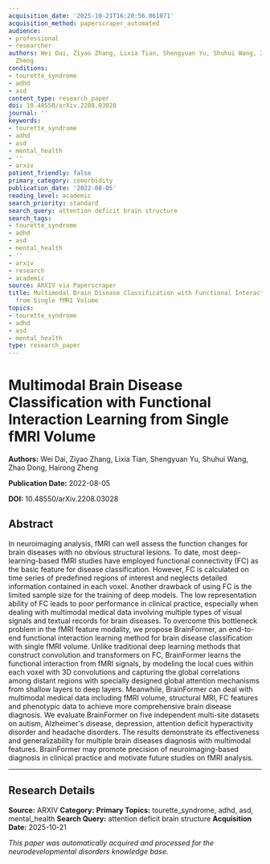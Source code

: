 ```yaml
---
acquisition_date: '2025-10-21T16:20:56.061071'
acquisition_method: paperscraper_automated
audience:
- professional
- researcher
authors: Wei Dai, Ziyao Zhang, Lixia Tian, Shengyuan Yu, Shuhui Wang, Zhao Dong, Hairong
  Zheng
conditions:
- tourette_syndrome
- adhd
- asd
content_type: research_paper
doi: 10.48550/arXiv.2208.03028
journal: ''
keywords:
- tourette_syndrome
- adhd
- asd
- mental_health
- ''
- arxiv
patient_friendly: false
primary_category: comorbidity
publication_date: '2022-08-05'
reading_level: academic
search_priority: standard
search_query: attention deficit brain structure
search_tags:
- tourette_syndrome
- adhd
- asd
- mental_health
- ''
- arxiv
- research
- academic
source: ARXIV via Paperscraper
title: Multimodal Brain Disease Classification with Functional Interaction Learning
  from Single fMRI Volume
topics:
- tourette_syndrome
- adhd
- asd
- mental_health
type: research_paper
---
```


# Multimodal Brain Disease Classification with Functional Interaction Learning from Single fMRI Volume

**Authors:** Wei Dai, Ziyao Zhang, Lixia Tian, Shengyuan Yu, Shuhui Wang, Zhao Dong, Hairong Zheng

**Publication Date:** 2022-08-05

**DOI:** 10.48550/arXiv.2208.03028

## Abstract

In neuroimaging analysis, fMRI can well assess the function changes for brain diseases with no obvious structural lesions. To date, most deep-learning-based fMRI studies have employed functional connectivity (FC) as the basic feature for disease classification. However, FC is calculated on time series of predefined regions of interest and neglects detailed information contained in each voxel. Another drawback of using FC is the limited sample size for the training of deep models. The low representation ability of FC leads to poor performance in clinical practice, especially when dealing with multimodal medical data involving multiple types of visual signals and textual records for brain diseases. To overcome this bottleneck problem in the fMRI feature modality, we propose BrainFormer, an end-to-end functional interaction learning method for brain disease classification with single fMRI volume. Unlike traditional deep learning methods that construct convolution and transformers on FC, BrainFormer learns the functional interaction from fMRI signals, by modeling the local cues within each voxel with 3D convolutions and capturing the global correlations among distant regions with specially designed global attention mechanisms from shallow layers to deep layers. Meanwhile, BrainFormer can deal with multimodal medical data including fMRI volume, structural MRI, FC features and phenotypic data to achieve more comprehensive brain disease diagnosis. We evaluate BrainFormer on five independent multi-site datasets on autism, Alzheimer's disease, depression, attention deficit hyperactivity disorder and headache disorders. The results demonstrate its effectiveness and generalizability for multiple brain diseases diagnosis with multimodal features. BrainFormer may promote precision of neuroimaging-based diagnosis in clinical practice and motivate future studies on fMRI analysis.

---

## Research Details

**Source:** ARXIV
**Category:** 
**Primary Topics:** tourette_syndrome, adhd, asd, mental_health
**Search Query:** attention deficit brain structure
**Acquisition Date:** 2025-10-21

*This paper was automatically acquired and processed for the neurodevelopmental disorders knowledge base.*

